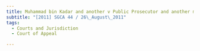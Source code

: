 ```yaml
---
title: Muhammad bin Kadar and another v Public Prosecutor and another matter 
subtitle: "[2011] SGCA 44 / 26\_August\_2011"
tags:
  - Courts and Jurisdiction
  - Court of Appeal

---
```


